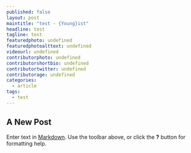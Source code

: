 ```yaml
---
published: false
layout: post
maintitle: "test - {Young}ist"
headline: test
tagline: test
featuredphoto: undefined
featuredphotoalttext: undefined
videourl: undefined
contributorphoto: undefined
contributorshortbio: undefined
contributortwitter: undefined
contributorage: undefined
categories: 
  - article
tags: 
  - test
---
```


## A New Post

Enter text in [Markdown](http://daringfireball.net/projects/markdown/). Use the toolbar above, or click the **?** button for formatting help.
